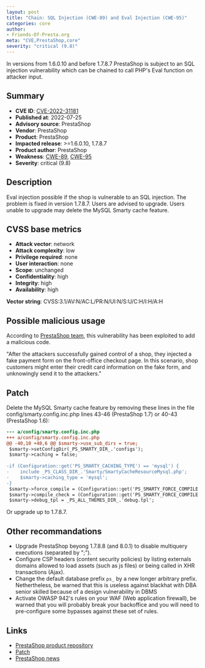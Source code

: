 ```yaml
---
layout: post
title: "Chain: SQL Injection (CWE-89) and Eval Injection (CWE-95)"
categories: core
author:
- Friends-Of-Presta.org
meta: "CVE,PrestaShop,core"
severity: "critical (9.8)"
---
```


In versions from 1.6.0.10 and before 1.7.8.7 PrestaShop is subject to an SQL injection vulnerability which can be chained to call PHP's Eval function on attacker input. 

## Summary

* **CVE ID**: [CVE-2022-31181](https://cve.mitre.org/cgi-bin/cvename.cgi?name=CVE-2022-31181)
* **Published at**: 2022-07-25
* **Advisory source**: PrestaShop
* **Vendor**: PrestaShop
* **Product**: PrestaShop
* **Impacted release**: >=1.6.0.10, 1.7.8.7
* **Product author**: PrestaShop
* **Weakness**: [CWE-89](https://cwe.mitre.org/data/definitions/89.html),  [CWE-95](https://cwe.mitre.org/data/definitions/95.html)
* **Severity**: critical (9.8)

## Description

Eval injection possible if the shop is vulnerable to an SQL injection.
The problem is fixed in version 1.7.8.7. Users are advised to upgrade. Users unable to upgrade may delete the MySQL Smarty cache feature.


## CVSS base metrics

* **Attack vector**: network
* **Attack complexity**: low
* **Privilege required**: none
* **User interaction**: none
* **Scope**: unchanged
* **Confidentiality**: high
* **Integrity**: high
* **Availability**: high

**Vector string**: CVSS:3.1/AV:N/AC:L/PR:N/UI:N/S:U/C:H/I:H/A:H

## Possible malicious usage

According to [PrestaShop team](https://build.prestashop-project.org/news/2022/major-security-vulnerability-on-prestashop-websites/), this vulnerability has been exploited to add a malicious code.

"After the attackers successfully gained control of a shop, they injected a fake payment form on the front-office checkout page. In this scenario, shop customers might enter their credit card information on the fake form, and unknowingly send it to the attackers."

## Patch

Delete the MySQL Smarty cache feature by removing these lines in the file config/smarty.config.inc.php lines 43-46 (PrestaShop 1.7) or 40-43 (PrestaShop 1.6):

```diff
--- a/config/smarty.config.inc.php
+++ a/config/smarty.config.inc.php
@@ -40,10 +40,6 @@ $smarty->use_sub_dirs = true;
 $smarty->setConfigDir(_PS_SMARTY_DIR_.'configs');
 $smarty->caching = false;
 
-if (Configuration::get('PS_SMARTY_CACHING_TYPE') == 'mysql') {
-    include _PS_CLASS_DIR_.'Smarty/SmartyCacheResourceMysql.php';
-    $smarty->caching_type = 'mysql';
-}
 $smarty->force_compile = (Configuration::get('PS_SMARTY_FORCE_COMPILE') == _PS_SMARTY_FORCE_COMPILE_) ? true : false;
 $smarty->compile_check = (Configuration::get('PS_SMARTY_FORCE_COMPILE') >= _PS_SMARTY_CHECK_COMPILE_) ? true : false;
 $smarty->debug_tpl = _PS_ALL_THEMES_DIR_.'debug.tpl';

```

Or upgrade up to 1.7.8.7.

## Other recommandations

* Upgrade PrestaShop beyong 1.7.8.8 (and 8.0.1) to disable multiquery executions (separated by ";").
* Configure CSP headers (content security policies) by listing  externals domains allowed to load assets (such as js files) or being called in XHR transactions (Ajax).
* Change the default database prefix `ps_` by a new longer arbitrary prefix. Nethertheless, be warned that this is useless against blackhat with DBA senior skilled because of a design vulnerability in DBMS
* Activate OWASP 942's rules on your WAF (Web application firewall), be warned that you will probably break your backoffice and you will need to pre-configure some bypasses against these set of rules.

## Links

* [PrestaShop product repository](https://github.com/PrestaShop/PrestaShop/security/advisories/GHSA-hrgx-p36p-89q4)
* [Patch](https://github.com/PrestaShop/PrestaShop/commit/b6d96e7c2a4e35a44e96ffbcdfd34439b56af804)
* [PrestaShop news](https://build.prestashop-project.org/news/2022/major-security-vulnerability-on-prestashop-websites/)

